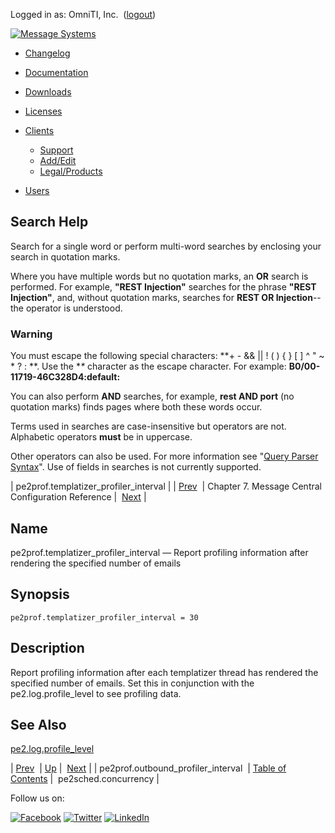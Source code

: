 Logged in as: OmniTI, Inc.  ([logout](https://support.messagesystems.com/logout.php))

[![Message Systems](https://support.messagesystems.com/images/ms-white205.png)](https://support.messagesystems.com/start.php) 

*   [Changelog](https://support.messagesystems.com/start.php?show=changelog)
*   [Documentation](https://support.messagesystems.com/docs/)
*   [Downloads](https://support.messagesystems.com/start.php)

*   [Licenses](https://support.messagesystems.com/license_summary.php)
*   <a href="">Clients</a>
    *   [Support](https://support.messagesystems.com/cs.php)
    *   [Add/Edit](https://support.messagesystems.com/edit_client.php)
    *   [Legal/Products](https://support.messagesystems.com/edit_products.php)
*   [Users](https://support.messagesystems.com/edit_customer.php)

## Search Help

Search for a single word or perform multi-word searches by enclosing your search in quotation marks.

Where you have multiple words but no quotation marks, an **OR** search is performed. For example, **"REST Injection"** searches for the phrase **"REST Injection"**, and, without quotation marks, searches for **REST OR Injection**--the operator is understood.

### Warning

You must escape the following special characters: **+ - && || ! ( ) { } [ ] ^ " ~ * ? : \**. Use the **\** character as the escape character. For example: **B0/00-11719-46C328D4\:default\:**

You can also perform **AND** searches, for example, **rest AND port** (no quotation marks) finds pages where both these words occur.

Terms used in searches are case-insensitive but operators are not. Alphabetic operators **must** be in uppercase.

Other operators can also be used. For more information see "[Query Parser Syntax](https://lucene.apache.org/core/old_versioned_docs/versions/3_0_0/queryparsersyntax.html)". Use of fields in searches is not currently supported.

| pe2prof.templatizer_profiler_interval |
| [Prev](conf.mcprof.outbound_profiler_interval.php)  | Chapter 7. Message Central Configuration Reference |  [Next](conf.mcsched.concurrency.php) |

<a name="conf.mcprof.templatizer_profiler_interval"></a>
## Name

pe2prof.templatizer_profiler_interval — Report profiling information after rendering the specified number of emails

## Synopsis

`pe2prof.templatizer_profiler_interval = 30`

<a name="idp2095520"></a>
## Description

Report profiling information after each templatizer thread has rendered the specified number of emails. Set this in conjunction with the pe2.log.profile_level to see profiling data.

<a name="idp2097504"></a>
## See Also

[pe2.log.profile_level](conf.mc.log.profile_level.php "pe2.log.profile_level")

| [Prev](conf.mcprof.outbound_profiler_interval.php)  | [Up](mc.conf.php) |  [Next](conf.mcsched.concurrency.php) |
| pe2prof.outbound_profiler_interval  | [Table of Contents](index.php) |  pe2sched.concurrency |

Follow us on:

[![Facebook](https://support.messagesystems.com/images/icon-facebook.png)](http://www.facebook.com/messagesystems) [![Twitter](https://support.messagesystems.com/images/icon-twitter.png)](http://twitter.com/#!/MessageSystems) [![LinkedIn](https://support.messagesystems.com/images/icon-linkedin.png)](http://www.linkedin.com/company/message-systems)